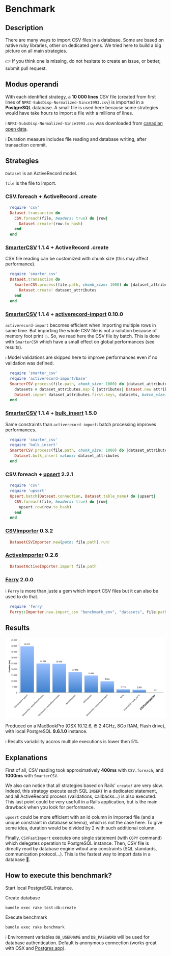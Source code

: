 # Benchmark

## Description

There are many ways to import CSV files in a database. Some are based on native ruby libraries, other on dedicated gems.
We tried here to build a big picture on all main strategies.

:point_right: If you think one is missing, do not hesitate to create an issue, or better, submit pull request.

## Modus operandi

With each identified strategy, a **10 000 lines** CSV file (created from first lines of `NPRI-SubsDisp-Normalized-Since1993.csv`) is imported in a **PostgreSQL** database. A small file is used here because some strategies would have take hours to import a file with a millions of lines.

:information_source: `NPRI-SubsDisp-Normalized-Since1993.csv` was downloaded from [canadian open data](http://ouvert.canada.ca/data/fr/dataset).

:information_source: Duration measure includes file reading and database writing, after transaction commit.

## Strategies

`Dataset` is an ActiveRecord model.

`file` is the file to import.

### CSV.foreach + ActiveRecord .create

```ruby
  require 'csv'
  Dataset.transaction do
    CSV.foreach(file, headers: true) do |row|
      Dataset.create!(row.to_hash)
    end
  end
```

### [SmarterCSV](https://github.com/tilo/smarter_csv) 1.1.4 + ActiveRecord .create

CSV file reading can be customized with chunk size (this may affect performance).

```ruby
  require 'smarter_csv'
  Dataset.transaction do
    SmarterCSV.process(file.path, chunk_size: 1000) do |dataset_attributes|
      Dataset.create! dataset_attributes
    end
  end
```

### [SmarterCSV](https://github.com/tilo/smarter_csv) 1.1.4 + [activerecord-import](https://github.com/zdennis/activerecord-import) 0.10.0

`activerecord-import` becomes efficient when importing multiple rows in same time. But importing the whole CSV file is not a solution because of memory foot print :boom:. So, we read here the CSV file by batch. This is done with `SmarterCSV` which have a small effect on global performances (see results).

:information_source: Model validations are skipped here to improve performances even if no validation was defined.

```ruby
  require 'smarter_csv'
  require 'activerecord-import/base'
  SmarterCSV.process(file.path, chunk_size: 1000) do |dataset_attributes|
    datasets = dataset_attributes.map { |attributes| Dataset.new attributes }
    Dataset.import dataset_attributes.first.keys, datasets, batch_size: 100, validate: false
  end
```

### [SmarterCSV](https://github.com/tilo/smarter_csv) 1.1.4 + [bulk_insert](https://github.com/jamis/bulk_insert) 1.5.0

Same constraints than `activerecord-import`: batch processing improves performances.

```ruby
  require 'smarter_csv'
  require 'bulk_insert'
  SmarterCSV.process(file.path, chunk_size: 1000) do |dataset_attributes|
    Dataset.bulk_insert values: dataset_attributes
  end
```

### CSV.foreach + [upsert](https://github.com/seamusabshere/upsert) 2.2.1

```ruby
  require 'csv'
  require 'upsert'
  Upsert.batch(Dataset.connection, Dataset.table_name) do |upsert|
    CSV.foreach(file, headers: true) do |row|
      upsert.row(row.to_hash)
    end
  end
```

### [CSVImporter](https://github.com/pcreux/csv-importer) 0.3.2

```ruby
  DatasetCSVImporter.new(path: file.path).run!
```

### [ActiveImporter](https://github.com/continuum/active_importer) 0.2.6

```ruby
  DatasetActiveImporter.import file.path
```

### [Ferry](https://github.com/cmu-is-projects/ferry) 2.0.0

:information_source: `Ferry` is more than juste a gem which import CSV files but it can also be used to do that.

```ruby
  require 'ferry'
  Ferry::Importer.new.import_csv "benchmark_env", "datasets", file.path
```

## Results

![Benchmark](results.png?raw=true "Benchmark")

Produced on a MacBookPro (OSX 10.12.6, i5 2.4GHz, 8Go RAM, Flash drive), with local PostgreSQL **9.6.1.0** instance.

:information_source: Results variability accros multiple executions is lower then 5%.

## Explanations

First of all, CSV reading took approximatively **400ms** with `CSV.foreach`, and **1000ms** with `SmarterCSV`.

We also can notice that all strategies based on Rails' `create!` are very slow. Indeed, this strategy execute each SQL `INSERT` in a dedicated statement, and all ActiveRecord process (validations, callbacks...) is also executed. This last point could be very usefull in a Rails application, but is the main drawback when you look for performance.

`upsert` could be more efficient with an id column in imported file (and a unique constraint in database schema), which is not the case here. To give some idea, duration would be divided by 2 with such additional column.

Finally, `CSVFastImport` executes one single statement (with `COPY` command) which delegates operation to PostgreSQL instance. Then, CSV file is directly read by database engine witout any constraints (SQL standards, communication protocol...). This is the fastest way to import data in a database :rocket:.

## How to execute this benchmark?

Start local PostgreSQL instance.

Create database
```shell
bundle exec rake test:db:create
```

Execute benchmark
```
bundle exec rake benchmark
```

:information_source: Environment variables `DB_USERNAME` and `DB_PASSWORD` will be used for database authentication. Default is anonymous connection (works great with OSX and [Postgres.app](https://postgresapp.com)).
